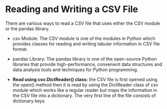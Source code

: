 # Reading and Writing a CSV File
There are various ways to read a CSV file that uses either the CSV module or the pandas library.

- csv Module: The CSV module is one of the modules in Python which provides classes for reading and     writing tabular information in CSV file format.

- pandas Library: The pandas library is one of the open-source Python libraries that provide high-performance, convenient data structures and data analysis tools and techniques for Python programming.

* **Read using csv.DictReader() class:** the CSV file is first opened using the open() method then it is read by using the DictReader class of csv module which works like a regular reader but maps the information in the CSV file into a dictionary. The very first line of the file consists of dictionary keys. 


